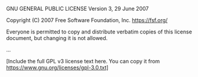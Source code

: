 GNU GENERAL PUBLIC LICENSE
Version 3, 29 June 2007

Copyright (C) 2007 Free Software Foundation, Inc.
<https://fsf.org/>

Everyone is permitted to copy and distribute verbatim copies
of this license document, but changing it is not allowed.

...

[Include the full GPL v3 license text here. You can copy it from https://www.gnu.org/licenses/gpl-3.0.txt]
